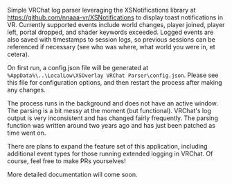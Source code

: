 Simple VRChat log parser leveraging the XSNotifications library at https://github.com/nnaaa-vr/XSNotifications to display toast notifications in VR. Currently supported events include world changes, player joined, player left, portal dropped, and shader keywords exceeded. Logged events are also saved with timestamps to session logs, so previous sessions can be referenced if necessary (see who was where, what world you were in, et cetera).

On first run, a config.json file will be generated at `%AppData%\..\LocalLow\XSOverlay VRChat Parser\config.json`. Please see this file for configuration options, and then restart the process after making any changes.

The process runs in the background and does not have an active window.
The parsing is a bit messy at the moment (but functional). VRChat's log output is very inconsistent and has changed fairly frequently. The parsing function was written around two years ago and has just been patched as time went on.

There are plans to expand the feature set of this application, including additional event types for those running extended logging in VRChat. Of course, feel free to make PRs yourselves!

More detailed documentation will come soon.
